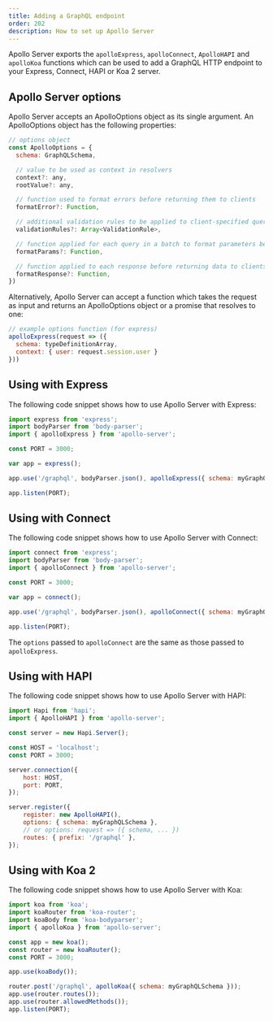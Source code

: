 ```yaml
---
title: Adding a GraphQL endpoint
order: 202
description: How to set up Apollo Server
---
```


Apollo Server exports the `apolloExpress`, `apolloConnect`, `ApolloHAPI` and `apolloKoa` functions which can be used to add a GraphQL HTTP endpoint to your Express, Connect, HAPI or Koa 2 server.

<h2 id="apolloOptions">Apollo Server options</h2>

Apollo Server accepts an ApolloOptions object as its single argument. An ApolloOptions object has the following properties:

```js
// options object
const ApolloOptions = {
  schema: GraphQLSchema,

  // value to be used as context in resolvers
  context?: any,
  rootValue?: any,

  // function used to format errors before returning them to clients
  formatError?: Function,

  // additional validation rules to be applied to client-specified queries
  validationRules?: Array<ValidationRule>,

  // function applied for each query in a batch to format parameters before passing them to `runQuery`
  formatParams?: Function,

  // function applied to each response before returning data to clients
  formatResponse?: Function,
})
```

Alternatively, Apollo Server can accept a function which takes the request as input and returns an ApolloOptions object or a promise that resolves to one:

```js
// example options function (for express)
apolloExpress(request => ({
  schema: typeDefinitionArray,
  context: { user: request.session.user }
}))
```

<h2 id="apolloExpress">Using with Express</h2>

The following code snippet shows how to use Apollo Server with Express:

```js
import express from 'express';
import bodyParser from 'body-parser';
import { apolloExpress } from 'apollo-server';

const PORT = 3000;

var app = express();

app.use('/graphql', bodyParser.json(), apolloExpress({ schema: myGraphQLSchema }));

app.listen(PORT);
```

<h2 id="apolloConnect">Using with Connect</h2>

The following code snippet shows how to use Apollo Server with Connect:

```js
import connect from 'express';
import bodyParser from 'body-parser';
import { apolloConnect } from 'apollo-server';

const PORT = 3000;

var app = connect();

app.use('/graphql', bodyParser.json(), apolloConnect({ schema: myGraphQLSchema }));

app.listen(PORT);
```

The `options` passed to `apolloConnect` are the same as those passed to `apolloExpress`.


<h2 id="apolloHAPI">Using with HAPI</h2>

The following code snippet shows how to use Apollo Server with HAPI:

```js
import Hapi from 'hapi';
import { ApolloHAPI } from 'apollo-server';

const server = new Hapi.Server();

const HOST = 'localhost';
const PORT = 3000;

server.connection({
    host: HOST,
    port: PORT,
});

server.register({
    register: new ApolloHAPI(),
    options: { schema: myGraphQLSchema },
    // or options: request => ({ schema, ... })
    routes: { prefix: '/graphql' },
});
```


<h2 id="apolloKoa">Using with Koa 2</h2>

The following code snippet shows how to use Apollo Server with Koa:

```js
import koa from 'koa';
import koaRouter from 'koa-router';
import koaBody from 'koa-bodyparser';
import { apolloKoa } from 'apollo-server';

const app = new koa();
const router = new koaRouter();
const PORT = 3000;

app.use(koaBody());

router.post('/graphql', apolloKoa({ schema: myGraphQLSchema }));
app.use(router.routes());
app.use(router.allowedMethods());
app.listen(PORT);
```
